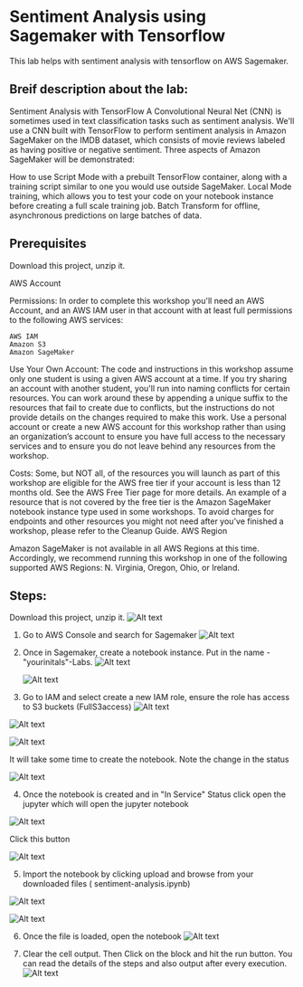 # Sentiment Analysis using Sagemaker with Tensorflow


This lab helps with sentiment analysis with tensorflow on AWS Sagemaker.

## Breif description about the lab: 
Sentiment Analysis with TensorFlow
A Convolutional Neural Net (CNN) is sometimes used in text classification tasks such as sentiment analysis. We'll use a CNN built with TensorFlow to perform sentiment analysis in Amazon SageMaker on the IMDB dataset, which consists of movie reviews labeled as having positive or negative sentiment. Three aspects of Amazon SageMaker will be demonstrated:

How to use Script Mode with a prebuilt TensorFlow container, along with a training script similar to one you would use outside SageMaker.
Local Mode training, which allows you to test your code on your notebook instance before creating a full scale training job.
Batch Transform for offline, asynchronous predictions on large batches of data.

## Prerequisites

Download this project, unzip it.

AWS Account

Permissions: In order to complete this workshop you'll need an AWS Account, and an AWS IAM user in that account with at least full permissions to the following AWS services:

    AWS IAM
    Amazon S3
    Amazon SageMaker
  
   
Use Your Own Account: The code and instructions in this workshop assume only one student is using a given AWS account at a time. If you try sharing an account with another student, you'll run into naming conflicts for certain resources. You can work around these by appending a unique suffix to the resources that fail to create due to conflicts, but the instructions do not provide details on the changes required to make this work. Use a personal account or create a new AWS account for this workshop rather than using an organization’s account to ensure you have full access to the necessary services and to ensure you do not leave behind any resources from the workshop.

Costs: Some, but NOT all, of the resources you will launch as part of this workshop are eligible for the AWS free tier if your account is less than 12 months old. See the AWS Free Tier page for more details. An example of a resource that is not covered by the free tier is the Amazon SageMaker notebook instance type used in some workshops. To avoid charges for endpoints and other resources you might not need after you've finished a workshop, please refer to the Cleanup Guide.
AWS Region

Amazon SageMaker is not available in all AWS Regions at this time. Accordingly, we recommend running this workshop in one of the following supported AWS Regions: N. Virginia, Oregon, Ohio, or Ireland.


## Steps:

Download this project, unzip it.
![Alt text](images/img0.png?raw=true "Download project zip")



1) Go to AWS Console and search for Sagemaker
![Alt text](images/img1.png?raw=true "AWS Console - Sagemaker")
2) Once in Sagemaker, create a notebook instance. Put in the name - "yourinitals"-Labs. 
    ![Alt text](images/img2.png?raw=true "Notebook")
    
    ![Alt text](images/img3.png?raw=true "Notebook")
3) Go to IAM and select create a new IAM role, ensure the role has access to S3 buckets (FullS3access)
![Alt text](images/img4.png?raw=true "Notebook")


![Alt text](images/img5.png?raw=true "Notebook")


![Alt text](images/img6.png?raw=true "Notebook")

It will take some time to create the notebook. Note the change in the status

![Alt text](images/img7.png?raw=true "Notebook")

4) Once the notebook is created and in "In Service" Status click open the jupyter which will open the jupyter notebook

![Alt text](images/img8.png?raw=true "Notebook")

Click this button

![Alt text](images/img9.png?raw=true "Notebook")

5) Import the notebook by clicking upload and browse from your downloaded files ( 	sentiment-analysis.ipynb)

![Alt text](images/img10.png?raw=true "Notebook")

![Alt text](images/img11.png?raw=true "Notebook")

6) Once the file is loaded, open the notebook
![Alt text](images/img12.png?raw=true "Notebook")

7) Clear the cell output. Then Click on the block and hit the run button. You can read the details of the steps and also output after every execution.
![Alt text](images/img13.png?raw=true "Notebook")




